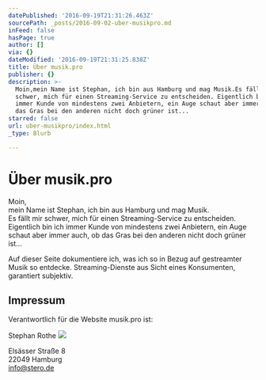 ```yaml
---
datePublished: '2016-09-19T21:31:26.463Z'
sourcePath: _posts/2016-09-02-uber-musikpro.md
inFeed: false
hasPage: true
author: []
via: {}
dateModified: '2016-09-19T21:31:25.838Z'
title: Über musik.pro
publisher: {}
description: >-
  Moin,mein Name ist Stephan, ich bin aus Hamburg und mag Musik.Es fällt mir
  schwer, mich für einen Streaming-Service zu entscheiden. Eigentlich bin ich
  immer Kunde von mindestens zwei Anbietern, ein Auge schaut aber immer auch, ob
  das Gras bei den anderen nicht doch grüner ist...
starred: false
url: uber-musikpro/index.html
_type: Blurb

---
```

# Über musik.pro

Moin,  
mein Name ist Stephan, ich bin aus Hamburg und mag Musik.  
Es fällt mir schwer, mich für einen Streaming-Service zu entscheiden. Eigentlich bin ich immer Kunde von mindestens zwei Anbietern, ein Auge schaut aber immer auch, ob das Gras bei den anderen nicht doch grüner ist...

Auf dieser Seite dokumentiere ich, was ich so in Bezug auf gestreamter Musik so entdecke. Streaming-Dienste aus Sicht eines Konsumenten, garantiert subjektiv.

## Impressum

Verantwortlich für die Website musik.pro ist:

Stephan Rothe
![](https://the-grid-user-content.s3-us-west-2.amazonaws.com/0bfdc12c-f242-40c8-a1f7-67168096ace6.jpg)

Elsässer Straße 8  
22049 Hamburg  
info@stero.de